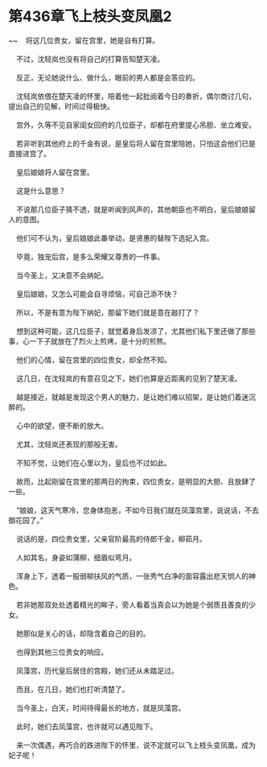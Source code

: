 # 第436章飞上枝头变凤凰2
~~&nbsp;&nbsp;&nbsp;&nbsp;将这几位贵女，留在宫里，她是自有打算。<br><br>&nbsp;&nbsp;&nbsp;&nbsp;不过，沈轻岚也没有将自己的打算告知楚天凌。<br><br>&nbsp;&nbsp;&nbsp;&nbsp;反正，无论她说什么、做什么，眼前的男人都是会答应的。<br><br>&nbsp;&nbsp;&nbsp;&nbsp;沈轻岚依偎在楚天凌的怀里，陪着他一起批阅着今日的奏折，偶尔商讨几句，提出自己的见解，时间过得极快。<br><br>&nbsp;&nbsp;&nbsp;&nbsp;宫外，久等不见自家闺女回府的几位臣子，却都在府里提心吊胆、坐立难安。<br><br>&nbsp;&nbsp;&nbsp;&nbsp;若非听到其他府上的千金有说，是皇后将人留在宫里陪她，只怕这会他们已是直接进宫了。<br><br>&nbsp;&nbsp;&nbsp;&nbsp;皇后娘娘将人留在宫里。<br><br>&nbsp;&nbsp;&nbsp;&nbsp;这是什么意思？<br><br>&nbsp;&nbsp;&nbsp;&nbsp;不说那几位臣子猜不透，就是听闻到风声的，其他朝臣也不明白，皇后娘娘留人的意图。<br><br>&nbsp;&nbsp;&nbsp;&nbsp;他们可不认为，皇后娘娘此番举动，是贤惠的替陛下选妃入宫。<br><br>&nbsp;&nbsp;&nbsp;&nbsp;毕竟，独宠后宫，是多么荣耀又尊贵的一件事。<br><br>&nbsp;&nbsp;&nbsp;&nbsp;当今圣上，又决意不会纳妃。<br><br>&nbsp;&nbsp;&nbsp;&nbsp;皇后娘娘，又怎么可能会自寻烦恼，可自己添不快？<br><br>&nbsp;&nbsp;&nbsp;&nbsp;所以，不是有意为陛下纳妃，那留下她们就是意在敲打了？<br><br>&nbsp;&nbsp;&nbsp;&nbsp;想到这种可能，这几位臣子，就觉着身后发凉了，尤其他们私下里还做了那些事，心一下子就放在了烈火上煎烤，是十分的煎熬。<br><br>&nbsp;&nbsp;&nbsp;&nbsp;他们的心情，留在宫里的四位贵女，却全然不知。<br><br>&nbsp;&nbsp;&nbsp;&nbsp;这几日，在沈轻岚的有意召见之下，她们也算是近距离的见到了楚天凌。<br><br>&nbsp;&nbsp;&nbsp;&nbsp;越是接近，就越是发现这个男人的魅力，是让她们难以招架，是让她们着迷沉醉的。<br><br>&nbsp;&nbsp;&nbsp;&nbsp;心中的欲望，便不断的放大。<br><br>&nbsp;&nbsp;&nbsp;&nbsp;尤其，沈轻岚还表现的那般无害。<br><br>&nbsp;&nbsp;&nbsp;&nbsp;不知不觉，让她们在心里以为，皇后也不过如此。<br><br>&nbsp;&nbsp;&nbsp;&nbsp;故而，比起刚留在宫里的那两日的拘束，四位贵女，是明显的大胆、且放肆了一些。<br><br>&nbsp;&nbsp;&nbsp;&nbsp;“娘娘，这天气寒冷，您身体抱恙，不如今日我们就在凤藻宫里，说说话，不去御花园了。”<br><br>&nbsp;&nbsp;&nbsp;&nbsp;说话的是，四位贵女里，父亲官阶最高的侍郎千金，柳茹月。<br><br>&nbsp;&nbsp;&nbsp;&nbsp;人如其名，身姿如蒲柳，细眉似弯月。<br><br>&nbsp;&nbsp;&nbsp;&nbsp;浑身上下，透着一股弱柳扶风的气质，一张秀气白净的面容露出悲天悯人的神色。<br><br>&nbsp;&nbsp;&nbsp;&nbsp;若非她那双处处透着精光的眸子，旁人看着当真会以为她是个弱质且善良的少女。<br><br>&nbsp;&nbsp;&nbsp;&nbsp;她那似是关心的话，却隐含着自己的目的。<br><br>&nbsp;&nbsp;&nbsp;&nbsp;也得到其他三位贵女的响应。<br><br>&nbsp;&nbsp;&nbsp;&nbsp;凤藻宫，历代皇后居住的宫殿，她们还从未踏足过。<br><br>&nbsp;&nbsp;&nbsp;&nbsp;而且，在几日，她们也打听清楚了。<br><br>&nbsp;&nbsp;&nbsp;&nbsp;当今圣上，白天，时间待得最长的地方，就是凤藻宫。<br><br>&nbsp;&nbsp;&nbsp;&nbsp;此时，她们去凤藻宫，也许就可以遇见陛下。<br><br>&nbsp;&nbsp;&nbsp;&nbsp;来一次偶遇，再巧合的跌进陛下的怀里，说不定就可以飞上枝头变凤凰，成为妃子呢！<br><br>
                    

<script>_fwqdsqadxfw()</script>
<div><script>_dfwf1dw();</script></div>
<div><script>_dfwf1agdw();</script></div>
                